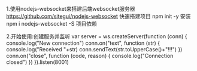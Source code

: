 1.使用nodejs-websocket来搭建后端websocket服务器
https://github.com/sitegui/nodejs-websocket
快速搭建项目 npm init -y
安装 npm i nodejs-websocket -S 项目依赖

2.开始使用:创建服务并监听
var server = ws.createServer(function (conn) {
	console.log("New connection")
	conn.on("text", function (str) {
		console.log("Received "+str)
		conn.sendText(str.toUpperCase()+"!!!")
	})
	conn.on("close", function (code, reason) {
		console.log("Connection closed")
	})
}).listen(8001)
